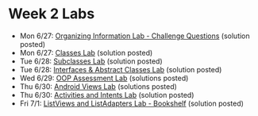 # Week 2 Labs
- Mon 6/27: [Organizing Information Lab - Challenge Questions](https://github.com/ga-adi-nyc/Organizing-Information-Lab) (solution posted)
- Mon 6/27: [Classes Lab](https://github.com/ga-adi-nyc/Classes-Lab) (solution posted)
- Tue 6/28: [Subclasses Lab](https://github.com/ga-adi-nyc/Subclasses-Lab) (solution posted)
- Tue 6/28: [Interfaces & Abstract Classes Lab](https://github.com/ga-adi-nyc/Interfaces-and-Abstract-Classes-Lab) (solution posted)
- Wed 6/29: [OOP Assessment Lab](https://github.com/ga-adi-nyc/OOP-Assessment-Lab) (solutions posted)
- Thu 6/30: [Android Views Lab](https://github.com/ga-adi-nyc/Android-Views-Lab) (solutions posted)
- Thu 6/30: [Activities and Intents Lab](https://github.com/ga-adi-nyc/Activities-And-Intents-Lab) (solution posted)
- Fri 7/1: [ListViews and ListAdapters Lab - Bookshelf](https://github.com/ga-adi-nyc/ListViews-Lab) (solution posted)